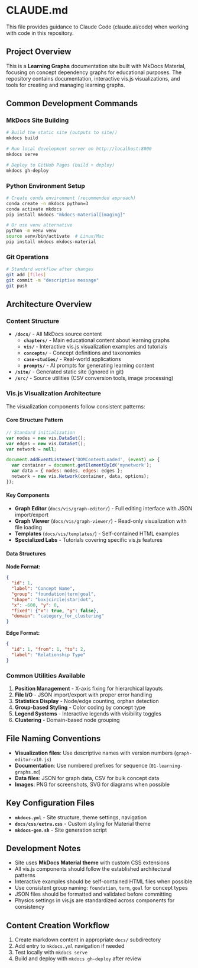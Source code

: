 # CLAUDE.md

This file provides guidance to Claude Code (claude.ai/code) when working with code in this repository.

## Project Overview

This is a **Learning Graphs** documentation site built with MkDocs Material, focusing on concept dependency graphs for educational purposes. The repository contains documentation, interactive vis.js visualizations, and tools for creating and managing learning graphs.

## Common Development Commands

### MkDocs Site Building
```bash
# Build the static site (outputs to site/)
mkdocs build

# Run local development server on http://localhost:8000
mkdocs serve

# Deploy to GitHub Pages (build + deploy)
mkdocs gh-deploy
```

### Python Environment Setup
```bash
# Create conda environment (recommended approach)
conda create -n mkdocs python=3
conda activate mkdocs
pip install mkdocs "mkdocs-material[imaging]"

# Or use venv alternative
python -m venv venv
source venv/bin/activate  # Linux/Mac
pip install mkdocs mkdocs-material
```

### Git Operations
```bash
# Standard workflow after changes
git add [files]
git commit -m "descriptive message"
git push
```

## Architecture Overview

### Content Structure
- **`/docs/`** - All MkDocs source content
  - **`chapters/`** - Main educational content about learning graphs
  - **`vis/`** - Interactive vis.js visualization examples and tutorials
  - **`concepts/`** - Concept definitions and taxonomies
  - **`case-studies/`** - Real-world applications
  - **`prompts/`** - AI prompts for generating learning content
- **`/site/`** - Generated static site (ignored in git)
- **`/src/`** - Source utilities (CSV conversion tools, image processing)

### Vis.js Visualization Architecture

The visualization components follow consistent patterns:

#### Core Structure Pattern
```javascript
// Standard initialization
var nodes = new vis.DataSet();
var edges = new vis.DataSet();
var network = null;

document.addEventListener('DOMContentLoaded', (event) => {
  var container = document.getElementById('mynetwork');
  var data = { nodes: nodes, edges: edges };
  network = new vis.Network(container, data, options);
});
```

#### Key Components
- **Graph Editor** (`docs/vis/graph-editor/`) - Full editing interface with JSON import/export
- **Graph Viewer** (`docs/vis/graph-viewer/`) - Read-only visualization with file loading
- **Templates** (`docs/vis/templates/`) - Self-contained HTML examples
- **Specialized Labs** - Tutorials covering specific vis.js features

#### Data Structures
**Node Format:**
```json
{
  "id": 1,
  "label": "Concept Name",
  "group": "foundation|term|goal", 
  "shape": "box|circle|star|dot",
  "x": -600, "y": 0,
  "fixed": {"x": true, "y": false},
  "domain": "category_for_clustering"
}
```

**Edge Format:**
```json
{
  "id": 1, "from": 1, "to": 2,
  "label": "Relationship Type"
}
```

### Common Utilities Available

1. **Position Management** - X-axis fixing for hierarchical layouts
2. **File I/O** - JSON import/export with proper error handling  
3. **Statistics Display** - Node/edge counting, orphan detection
4. **Group-based Styling** - Color coding by concept type
5. **Legend Systems** - Interactive legends with visibility toggles
6. **Clustering** - Domain-based node grouping

## File Naming Conventions

- **Visualization files**: Use descriptive names with version numbers (`graph-editor-v10.js`)
- **Documentation**: Use numbered prefixes for sequence (`01-learning-graphs.md`)
- **Data files**: JSON for graph data, CSV for bulk concept data
- **Images**: PNG for screenshots, SVG for diagrams when possible

## Key Configuration Files

- **`mkdocs.yml`** - Site structure, theme settings, navigation
- **`docs/css/extra.css`** - Custom styling for Material theme
- **`mkdocs-gen.sh`** - Site generation script

## Development Notes

- Site uses **MkDocs Material theme** with custom CSS extensions
- All vis.js components should follow the established architectural patterns
- Interactive examples should be self-contained HTML files when possible
- Use consistent group naming: `foundation`, `term`, `goal` for concept types
- JSON files should be formatted and validated before committing
- Physics settings in vis.js are standardized across components for consistency

## Content Creation Workflow

1. Create markdown content in appropriate `docs/` subdirectory
2. Add entry to `mkdocs.yml` navigation if needed
3. Test locally with `mkdocs serve`
4. Build and deploy with `mkdocs gh-deploy` after review